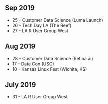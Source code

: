 <!-- njnmdoc: menu="MENU" title="Events"  -->

## Sep 2019

  * 25 - Customer Data Science (Luma Launch)
  * 26 - Tech Day LA (The Reef)
  * 27 - LA R User Group West

## Aug 2019

  * 28 - Customer Data Science (Retina.ai)
  * 17 - Data Con (USC)
  * 10 - Kansas Linux Fest (Wichita, KS)

## July 2019

  * 31 - LA R User Group West
